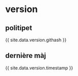 version
=======

politipet
---------

{{ site.data.version.githash }}


dernière màj
------------

{{ site.data.version.timestamp }}
